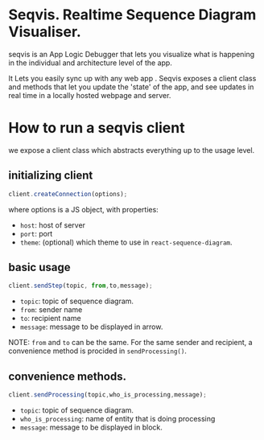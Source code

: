 # Seqvis. Realtime Sequence Diagram Visualiser.
seqvis is an App Logic Debugger that lets you visualize what is happening in the individual and architecture level of the app.

It Lets you easily sync up with any web app . Seqvis exposes a client class and methods that let you update the 'state' of the app, and see updates in real time in a locally hosted webpage and server.

# How to run a seqvis client
we expose a client class which abstracts everything up to the usage level.

## initializing client
```js
client.createConnection(options);
```
where options is a JS object, with properties:
- `host`: host of server
- `port`: port
- `theme`: (optional) which theme to use in `react-sequence-diagram`.

## basic usage

```js
client.sendStep(topic, from,to,message);
```
- `topic`: topic of sequence diagram.
- `from`: sender name
- `to`: recipient name
- `message`: message to be displayed in arrow.

NOTE: `from` and `to` can be the same. For the same sender and recipient, a convenience method is procided in `sendProcessing()`.


## convenience methods.
```js
client.sendProcessing(topic,who_is_processing,message);
```
- `topic`: topic of sequence diagram.
- `who_is_processing`: name of entity that is doing processing
- `message`: message to be displayed in block.

